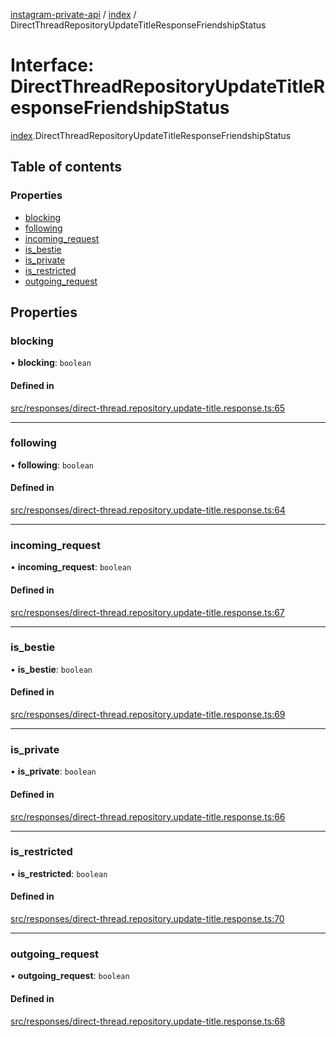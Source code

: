 [instagram-private-api](../../README.md) / [index](../../modules/index.md) / DirectThreadRepositoryUpdateTitleResponseFriendshipStatus

# Interface: DirectThreadRepositoryUpdateTitleResponseFriendshipStatus

[index](../../modules/index.md).DirectThreadRepositoryUpdateTitleResponseFriendshipStatus

## Table of contents

### Properties

- [blocking](DirectThreadRepositoryUpdateTitleResponseFriendshipStatus.md#blocking)
- [following](DirectThreadRepositoryUpdateTitleResponseFriendshipStatus.md#following)
- [incoming\_request](DirectThreadRepositoryUpdateTitleResponseFriendshipStatus.md#incoming_request)
- [is\_bestie](DirectThreadRepositoryUpdateTitleResponseFriendshipStatus.md#is_bestie)
- [is\_private](DirectThreadRepositoryUpdateTitleResponseFriendshipStatus.md#is_private)
- [is\_restricted](DirectThreadRepositoryUpdateTitleResponseFriendshipStatus.md#is_restricted)
- [outgoing\_request](DirectThreadRepositoryUpdateTitleResponseFriendshipStatus.md#outgoing_request)

## Properties

### blocking

• **blocking**: `boolean`

#### Defined in

[src/responses/direct-thread.repository.update-title.response.ts:65](https://github.com/Nerixyz/instagram-private-api/blob/0e0721c/src/responses/direct-thread.repository.update-title.response.ts#L65)

___

### following

• **following**: `boolean`

#### Defined in

[src/responses/direct-thread.repository.update-title.response.ts:64](https://github.com/Nerixyz/instagram-private-api/blob/0e0721c/src/responses/direct-thread.repository.update-title.response.ts#L64)

___

### incoming\_request

• **incoming\_request**: `boolean`

#### Defined in

[src/responses/direct-thread.repository.update-title.response.ts:67](https://github.com/Nerixyz/instagram-private-api/blob/0e0721c/src/responses/direct-thread.repository.update-title.response.ts#L67)

___

### is\_bestie

• **is\_bestie**: `boolean`

#### Defined in

[src/responses/direct-thread.repository.update-title.response.ts:69](https://github.com/Nerixyz/instagram-private-api/blob/0e0721c/src/responses/direct-thread.repository.update-title.response.ts#L69)

___

### is\_private

• **is\_private**: `boolean`

#### Defined in

[src/responses/direct-thread.repository.update-title.response.ts:66](https://github.com/Nerixyz/instagram-private-api/blob/0e0721c/src/responses/direct-thread.repository.update-title.response.ts#L66)

___

### is\_restricted

• **is\_restricted**: `boolean`

#### Defined in

[src/responses/direct-thread.repository.update-title.response.ts:70](https://github.com/Nerixyz/instagram-private-api/blob/0e0721c/src/responses/direct-thread.repository.update-title.response.ts#L70)

___

### outgoing\_request

• **outgoing\_request**: `boolean`

#### Defined in

[src/responses/direct-thread.repository.update-title.response.ts:68](https://github.com/Nerixyz/instagram-private-api/blob/0e0721c/src/responses/direct-thread.repository.update-title.response.ts#L68)
